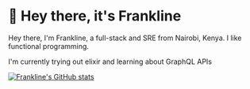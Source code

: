 # 👋 Hey there, it's Frankline

Hey there, I'm Frankline, a full-stack and SRE from Nairobi, Kenya. I like functional programming.

I'm currently trying out elixir and learning about GraphQL APIs

[![Frankline's GitHub stats](https://github-readme-stats.vercel.app/api?username=frankapiyo&show_icons=true&theme=radical)](https://github.com/anuraghazra/github-readme-stats)
